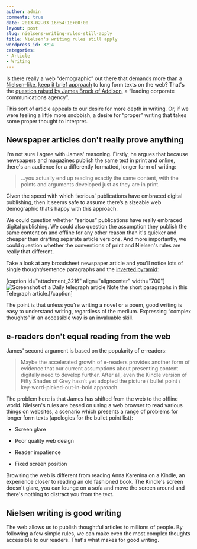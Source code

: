```yaml
---
author: admin
comments: true
date: 2013-02-03 16:54:18+00:00
layout: post
slug: nielsens-writing-rules-still-apply
title: Nielsen's writing rules still apply
wordpress_id: 3214
categories:
- Article
- Writing
---
```


Is there really a web “demographic” out there that demands more than a [Nielsen–like, keep it brief approach](http://www.nngroup.com/articles/how-users-read-on-the-web/) to long form texts on the web? That's the [question raised by James Brock of Addison](http://www.addison.co.uk/the-round-table/does-one-size-really-fit-all), a “leading corporate communications agency”.

This sort of article appeals to our desire for more depth in writing. Or, if we were feeling a little more snobbish, a desire for “proper” writing that takes some proper thought to interpret.


## Newspaper articles don't really prove anything


I'm not sure I agree with James' reasoning. Firstly, he argues that because newspapers and magazines publish the same text in print and online, there's an audience for a differently formatted, longer form of writing:


> …you actually end up reading exactly the same content, with the points and arguments developed just as they are in print.

Given the speed with which ‘serious’ publications have embraced digital publishing, then it seems safe to assume there’s a sizeable web demographic that’s happy with this approach.


We could question whether “serious” publications have really embraced digital publishing. We could also question the assumption they publish the same content on and offline for any other reason than it's quicker and cheaper than drafting separate article versions. And more importantly, we could question whether the conventions of print and Nielsen's rules are really that different.

Take a look at any broadsheet newspaper article and you'll notice lots of single thought/sentence paragraphs and the [inverted pyramid](http://en.wikipedia.org/wiki/Inverted_pyramid):

[caption id="attachment_3216" align="aligncenter" width="700"]![Screenshot of a Daily telegraph article](http://leonpaternoster.com/wp-content/uploads/2013/02/telegraph.jpg) Note the short paragraphs in this Telegraph article.[/caption]

The point is that unless you're writing a novel or a poem, good writing is easy to understand writing, regardless of the medium. Expressing “complex thoughts” in an accessible way is an invaluable skill.


## e-readers don't equal reading from the web


James' second argument is based on the popularity of e-readers:


> Maybe the accelerated growth of e-readers provides another form of evidence that our current assumptions about presenting content digitally need to develop further. After all, even the Kindle version of Fifty Shades of Grey hasn’t yet adopted the picture / bullet point / key-word-picked-out-in-bold approach.


The problem here is that James has shifted from the web to the offline world. Nielsen's rules are based on using a web browser to read various things on websites, a scenario which presents a range of problems for longer form texts (apologies for the bullet point list):



	
  * Screen glare

	
  * Poor quality web design

	
  * Reader impatience

	
  * Fixed screen position


Browsing the web is different from reading Anna Karenina on a Kindle, an experience closer to reading an old fashioned book. The Kindle's screen doesn't glare, you can lounge on a sofa and move the screen around and there's nothing to distract you from the text.


## Nielsen writing is good writing


The web allows us to publish thoughtful articles to millions of people. By following a few simple rules, we can make even the most complex thoughts accessible to our readers. That's what makes for good writing.
